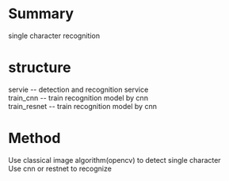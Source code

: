 # Summary
single character recognition

# structure
servie -- detection and recognition service  
train_cnn -- train recognition model by cnn  
train_resnet -- train recognition model by cnn  

# Method
Use classical image algorithm(opencv) to detect single character  
Use cnn or restnet to recognize
